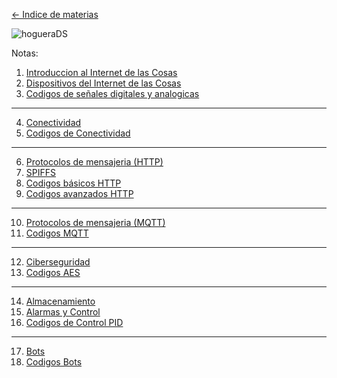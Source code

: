  [<- Indice de materias](../Indice%20de%20materias.md)

![hogueraDS](../imagenes/hogueraDS.png)

Notas:

1. [Introduccion al Internet de las Cosas](apuntes/Introduccion%20al%20Internet%20de%20las%20Cosas.md)
2. [Dispositivos del Internet de las Cosas](apuntes/Dispositivos%20del%20Internet%20de%20las%20Cosas.md)
3. [Codigos de señales digitales y analogicas](apuntes/Codigos%20de%20se%C3%B1ales%20digitales%20y%20analogicas.md)
---
4. [Conectividad](apuntes/Conectividad.md)
5. [Codigos de Conectividad](apuntes/Codigos%20de%20Conectividad.md)
---
6. [Protocolos de mensajeria (HTTP)](apuntes/Protocolos%20de%20mensajeria%20(HTTP).md)
7. [SPIFFS](apuntes/SPIFFS.md)
8. [Codigos básicos HTTP](apuntes/Codigos%20b%C3%A1sicos%20HTTP.md)
9. [Codigos avanzados HTTP](apuntes/Codigos%20avanzados%20HTTP.md)
---
10. [Protocolos de mensajeria (MQTT)](apuntes/Protocolos%20de%20mensajeria%20(MQTT).md)
11. [Codigos MQTT](apuntes/Codigos%20MQTT.md)
---
12. [Ciberseguridad](apuntes/Ciberseguridad.md)
13. [Codigos AES](apuntes/Codigos%20AES.md)
---
14. [Almacenamiento](apuntes/Almacenamiento.md)
15. [Alarmas y Control](apuntes/Alarmas%20y%20Control.md)
16. [Codigos de Control PID](apuntes/Codigos%20de%20Control%20PID.md)
---
17. [Bots](apuntes/Bots.md)
18. [Codigos Bots](apuntes/Codigos%20Bots.md)